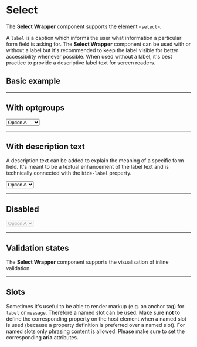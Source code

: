 # Select

The **Select Wrapper** component supports the element `<select>`.

A `label` is a caption which informs the user what information a particular form field is asking for. The **Select Wrapper** component can be used with or without a label but it's recommended to keep the label visible for better accessibility whenever possible. When used without a label, it's best practice to provide a descriptive label text for screen readers.  

## Basic example

<Playground>
  <template #configurator>
    <select v-model="label">
      <option disabled>Select a label mode</option>
      <option selected value="show">With label</option>
      <option value="hide">Without label</option>
      <option value="responsive">Responsive</option>
    </select>
  </template>
  <template>
    <p-select-wrapper label="Some label" :hide-label="label === 'hide' ? 'true' : label === 'responsive' ? '{ base: true, l: false }' : 'false'">
      <select name="some-name">
        <option value="">Select an option</option>
        <option value="a">Option A</option>
        <option value="b">Option B</option>
        <option value="c" disabled>Option C</option>
        <option value="d">Option D</option>
        <option value="e">Option E</option>
        <option value="f">Option F</option>
      </select>
    </p-select-wrapper>
  </template>
</Playground>

---

## With optgroups

<Playground>
  <p-select-wrapper label="Some label">
    <select name="some-name">
      <optgroup label="Some optgroup label 1">
        <option value="a">Option A</option>
        <option value="b">Option B</option>
        <option value="c">Option C</option>
        <option value="d">Option D</option>
        <option value="e">Option E</option>
        <option value="f">Option F</option>
      </optgroup>
      <optgroup label="Some optgroup label 2">
        <option value="g">Option G</option>
        <option value="h">Option H</option>
        <option value="i">Option I</option>
      </optgroup>
    </select>
  </p-select-wrapper>
</Playground>

---

## With description text

A description text can be added to explain the meaning of a specific form field. It's meant to be a textual enhancement of the label text and is technically connected with the `hide-label` property.

<Playground>
  <p-select-wrapper label="Some label" description="Some description">
    <select name="some-name">
      <option value="a">Option A</option>
      <option value="b">Option B</option>
      <option value="c">Option C</option>
    </select>
  </p-select-wrapper>
</Playground>

---

## Disabled

<Playground>
  <p-select-wrapper label="Some label">
    <select name="some-name" disabled="disabled">
      <option value="a">Option A</option>
      <option value="b">Option B</option>
      <option value="c">Option C</option>
    </select>
  </p-select-wrapper>
</Playground>

---

## Validation states

The **Select Wrapper** component supports the visualisation of inline validation.

<Playground>
  <template #configurator>
    <select v-model="state">
      <option disabled>Select a validation state</option>
      <option value="error">Error</option>
      <option value="success">Success</option>
      <option value="none">None</option>
    </select>
  </template>
  <template>
    <p-select-wrapper label="Some label" :state="state" :message="state !== 'none' ? `Some ${state} validation message.` : ''">
      <select name="some-name" :aria-invalid="state === 'error'">
        <option value="a">Option A</option>
        <option value="b">Option B</option>
        <option value="c">Option C</option>
      </select>
    </p-select-wrapper>
  </template>
</Playground>

---

## Slots

Sometimes it's useful to be able to render markup (e.g. an anchor tag) for `label` or `message`. Therefore a named slot can be used. Make sure **not** to define the corresponding property on the host element when a named slot is used (because a property definition is preferred over a named slot).
For named slots only [phrasing content](https://developer.mozilla.org/en-US/docs/Web/Guide/HTML/Content_categories#Phrasing_content) is allowed.
Please make sure to set the corresponding **aria** attributes.

<Playground>
  <template>
    <p-select-wrapper state="error">
      <span slot="label" id="some-label-id">Some label with a <a href="https://designsystem.porsche.com">link</a>.</span>
      <span slot="description">Some description with a <a href="https://designsystem.porsche.com">link</a>.</span>
      <select name="some-name" aria-labelledby="some-label-id" aria-describedby="some-message-id">
        <option value="a">Option A</option>
        <option value="b">Option B</option>
        <option value="c">Option C</option>
      </select>
      <span slot="message" id="some-message-id">Some error message with a <a href="https://designsystem.porsche.com">link</a>.</span>
    </p-select-wrapper>
  </template>
</Playground>

<script lang="ts">
  import { Component, Vue } from 'vue-property-decorator';
  
  @Component
  export default class PlaygroundSelectWrapper extends Vue {
    public label: string = 'show';
    public state: string = 'error';
  }
</script>